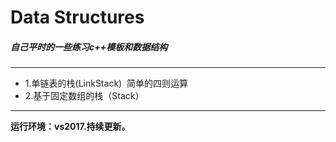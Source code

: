 # Data Structures 
##### 自己平时的一些练习c++模板和数据结构
***
* 1.单链表的栈(LinkStack)  简单的四则运算
*  2.基于固定数组的栈（Stack）
***

**运行环境：vs2017.持续更新。**
